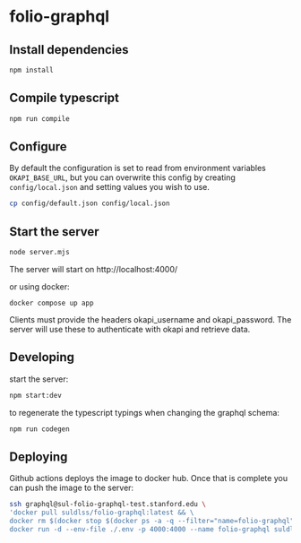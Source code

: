 # folio-graphql
## Install dependencies
```sh
npm install
```

## Compile typescript
```sh
npm run compile
```

## Configure
By default the configuration is set to read from environment variables `OKAPI_BASE_URL`, but you can overwrite this config by creating `config/local.json` and setting values you wish to use.
```sh
cp config/default.json config/local.json
```

## Start the server
```sh
node server.mjs
```
The server will start on http://localhost:4000/

or using docker:
```
docker compose up app
```

Clients must provide the headers okapi_username and okapi_password.  The server will use these to authenticate with okapi and retrieve data.

## Developing

start the server:
```sh
npm start:dev
```
to regenerate the typescript typings when changing the graphql schema:
```sh
npm run codegen
```

## Deploying

Github actions deploys the image to docker hub.  Once that is complete you can push the image to the server:

```sh
ssh graphql@sul-folio-graphql-test.stanford.edu \
'docker pull suldlss/folio-graphql:latest && \
docker rm $(docker stop $(docker ps -a -q --filter="name=folio-graphql")) && \
docker run -d --env-file ./.env -p 4000:4000 --name folio-graphql suldlss/folio-graphql:latest'
```
